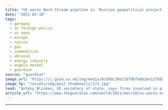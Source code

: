 ```yaml
---
title: "US warns Nord Stream pipeline is 'Russian geopolitical project'"
date: "2021-03-18"
tags: 
  - germany
  - us foreign policy
  - us news
  - europe
  - russia
  - gas
  - commodities
  - ukraine
  - energy industry
  - angela merkel
  - guardian
source: "guardian"
image_url: "https://i.guim.co.uk/img/media/8cb89c38e218f96fb6b2be127b0a6e2054f87b85/0_0_3500_2099/master/3500.jpg?width=460&quality=85&auto=format&fit=max&s=778bd9f2bee0cb02ef618bb6fcc16317"
image_fp: "/assets/img/post_thumbnails/171.jpg"
lead: "Antony Blinken, US secretary of state, says firms involved in pipeline should stop work or risk sanctionsThe German-backed Nord Stream pipeline is “a Russian geopolitical project intended to divide Europe and weaken European energy security”, the US ..."
article_url: "https://www.theguardian.com/world/2021/mar/18/us-warns-nord-stream-pipeline-is-russian-geopolitical-project"
---
```


---
